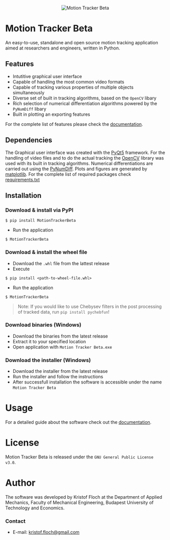 <p align="center">
  <img src="https://user-images.githubusercontent.com/65981382/166214135-47ecd327-cba8-47c0-a034-9f6f14b777ce.png" alt="Motion Tracker Beta"/>
</p>

# Motion Tracker Beta
An easy-to-use, standalone and open source motion tracking application aimed at researchers and engineers, written in Python.

## Features
- Intutitive graphical user interface
- Capable of handling the most common video formats
- Capable of tracking various properties of multiple objects simultaneously
- Diverse set of built in tracking algorithms, based on the `OpenCV` libary
- Rich selection of numerical differentiation algorithms powered by the `PyNumDiff` libary
- Built in plotting an exporting features


For the complete list of features please check the [documentation](docs/DOCUMENTATION.pdf).

## Dependencies
The Graphical user interface was created with the [PyQt5](https://www.riverbankcomputing.com/software/pyqt/) framework. For the handling of video files and to do the actual tracking the [OpenCV](https://opencv.org/) library was used with its built in tracking algorithms. Numerical differentiations are carried out using the [PyNumDiff](https://github.com/florisvb/PyNumDiff). Plots and figures are generated by [matplotlib](https://matplotlib.org/). For the complete list of required packages check [requirements.txt](src/requirements.txt)

## Installation
### Download & install via PyPI
```
$ pip install MotionTrackerBeta
```
- Run the application
```
$ MotionTrackerBeta
```
### Download & install the wheel file
- Download the `.whl` file from the lattest release
- Execute
```
$ pip install <path-to-wheel-file.whl>
```
- Run the application
```
$ MotionTrackerBeta
```
> Note: If you would like to use Chebysev filters in the post processing of tracked data, run `pip install pychebfun`!

### Download binaries (Windows)
- Download the binaries from the latest release
- Extract it to your specified location
- Open application with `Motion Tracker Beta.exe`
### Download the installer (Windows)
- Download the installer from the latest release
- Run the installer and follow the instructions
- After successfull installation the software is accessible under the name `Motion Tracker Beta`
###
# Usage
For a detailed guide about the software check out the [documentation](docs/DOCUMENTATION.pdf).
# License
Motion Tracker Beta is released under the `GNU General Public License v3.0`.
# Author
The software was developed by Kristof Floch at the Department of Applied Mechanics, Faculty of Mechanical Engineering, Budapest University of Technology and Economics.
### Contact
- E-mail: kristof.floch@gmail.com